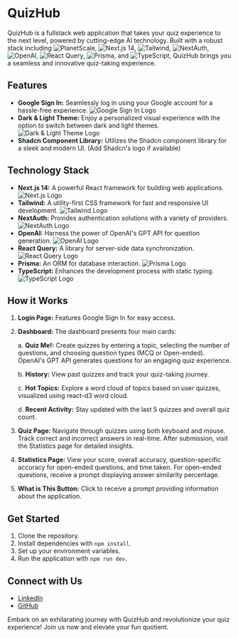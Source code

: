 # QuizHub

QuizHub is a fullstack web application that takes your quiz experience to the next level, powered by cutting-edge AI technology. Built with a robust stack including ![PlanetScale](https://img.shields.io/badge/PlanetScale-000000?style=flat-square&logo=planetscale&logoColor=white), ![Next.js 14](https://img.shields.io/badge/Next.js%2014-000000?style=flat-square&logo=next.js&logoColor=white), ![Tailwind](https://img.shields.io/badge/Tailwind-38B2AC?style=flat-square&logo=tailwind-css&logoColor=white), ![NextAuth](https://img.shields.io/badge/NextAuth-000000?style=flat-square&logo=next-auth&logoColor=white), ![OpenAI](https://img.shields.io/badge/OpenAI-0080FF?style=flat-square&logo=openai&logoColor=white), ![React Query](https://img.shields.io/badge/React%20Query-00D0FF?style=flat-square&logo=react-query&logoColor=white), ![Prisma](https://img.shields.io/badge/Prisma-2D3748?style=flat-square&logo=prisma&logoColor=white), and ![TypeScript](https://img.shields.io/badge/TypeScript-3178C6?style=flat-square&logo=typescript&logoColor=white), QuizHub brings you a seamless and innovative quiz-taking experience.

## Features

- **Google Sign In:** Seamlessly log in using your Google account for a hassle-free experience. ![Google Sign In Logo](https://img.shields.io/badge/Google%20Sign%20In-4285F4?style=flat-square&logo=google&logoColor=white)
- **Dark & Light Theme:** Enjoy a personalized visual experience with the option to switch between dark and light themes. ![Dark & Light Theme Logo](https://img.shields.io/badge/Dark%20%26%20Light%20Theme-000000?style=flat-square&logo=eye&logoColor=white)
- **Shadcn Component Library:** Utilizes the Shadcn component library for a sleek and modern UI. (Add Shadcn's logo if available)


## Technology Stack

- **Next.js 14:** A powerful React framework for building web applications. ![Next.js Logo](https://img.shields.io/badge/Next.js%2014-000000?style=flat-square&logo=next.js&logoColor=white)
- **Tailwind:** A utility-first CSS framework for fast and responsive UI development. ![Tailwind Logo](https://img.shields.io/badge/Tailwind-38B2AC?style=flat-square&logo=tailwind-css&logoColor=white)
- **NextAuth:** Provides authentication solutions with a variety of providers. ![NextAuth Logo](https://img.shields.io/badge/NextAuth-000000?style=flat-square&logo=next-auth&logoColor=white)
- **OpenAI:** Harness the power of OpenAI's GPT API for question generation. ![OpenAI Logo](https://img.shields.io/badge/OpenAI-0080FF?style=flat-square&logo=openai&logoColor=white)
- **React Query:** A library for server-side data synchronization. ![React Query Logo](https://img.shields.io/badge/React%20Query-00D0FF?style=flat-square&logo=react-query&logoColor=white)
- **Prisma:** An ORM for database interaction. ![Prisma Logo](https://img.shields.io/badge/Prisma-2D3748?style=flat-square&logo=prisma&logoColor=white)
- **TypeScript:** Enhances the development process with static typing. ![TypeScript Logo](https://img.shields.io/badge/TypeScript-3178C6?style=flat-square&logo=typescript&logoColor=white)


## How it Works

1. **Login Page:** Features Google Sign In for easy access.
2. **Dashboard:** The dashboard presents four main cards:

    a. **Quiz Me!:** Create quizzes by entering a topic, selecting the number of questions, and choosing question types (MCQ or Open-ended). OpenAI's GPT API generates questions for an engaging quiz experience.
    
    b. **History:** View past quizzes and track your quiz-taking journey.
    
    c. **Hot Topics:** Explore a word cloud of topics based on user quizzes, visualized using react-d3 word cloud.
    
    d. **Recent Activity:** Stay updated with the last 5 quizzes and overall quiz count.

3. **Quiz Page:** Navigate through quizzes using both keyboard and mouse. Track correct and incorrect answers in real-time. After submission, visit the Statistics page for detailed insights.

4. **Statistics Page:** View your score, overall accuracy, question-specific accuracy for open-ended questions, and time taken. For open-ended questions, receive a prompt displaying answer similarity percentage.

5. **What is This Button:** Click to receive a prompt providing information about the application.

## Get Started

1. Clone the repository.
2. Install dependencies with `npm install`.
3. Set up your environment variables.
4. Run the application with `npm run dev`.

## Connect with Us

- [LinkedIn](#)
- [GitHub](#)

Embark on an exhilarating journey with QuizHub and revolutionize your quiz experience! Join us now and elevate your fun quotient.

